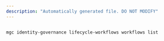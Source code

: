 ```yaml
---
description: "Automatically generated file. DO NOT MODIFY"
---
```


```cli

mgc identity-governance lifecycle-workflows workflows list

```